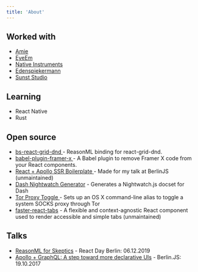 ```yaml
---
title: 'About'
---
```


<h2>Worked with</h2>
<ul>
  <li><a href="https://amie.so">Amie</a></li>
  <li><a href="https://www.eyeem.com">EyeEm</a></li>
  <li><a href="https://www.native-instruments.com">Native Instruments</a></li>
  <li><a href="https://www.edenspiekermann.com/">Edenspiekermann</a></li>
  <li><a href="http://sunst-studio.com">Sunst Studio</a></li>
</ul>

<h2>Learning</h2>
<ul>
  <li>React Native</li>
  <li>Rust</li>
</ul>

<h2>Open source</h2>
<ul>
  <li>
    <a href="https://github.com/eschaefer/bs-react-grid-dnd">
      bs-react-grid-dnd
    </a>
    - ReasonML binding for react-grid-dnd.
  </li>
  <li>
    <a href="https://github.com/eschaefer/babel-plugin-framer-x">
      babel-plugin-framer-x
    </a>
    - A Babel plugin to remove Framer X code from your React components.
  </li>
  <li>
    <a href="https://github.com/eschaefer/react-apollo-ssr-boilerplate">
      React + Apollo SSR Boilerplate
    </a>
    - Made for my talk at BerlinJS (unmaintained)
  </li>
  <li>
    <a href="https://github.com/eschaefer/dash-nightwatch-generator">
      Dash Nightwatch Generator</a
    >
    - Generates a Nightwatch.js docset for Dash
  </li>
  <li>
    <a href="https://github.com/eschaefer/tor-proxy-toggle">
      Tor Proxy Toggle
    </a>
    - Sets up an OS X command-line alias to toggle a system SOCKS proxy
    through Tor
  </li>
  <li>
    <a href="https://github.com/edenspiekermann/faster-react-tabs">
      faster-react-tabs</a
    >
    - A flexible and context-agnostic React component used to render
    accessible and simple tabs (unmaintained)
  </li>
</ul>

<h2>Talks</h2>
<ul>
  <li>
    <a href="https://www.youtube.com/watch?v=EmBzyBQU760">
      ReasonML for Skeptics</a
    >
    - React Day Berlin: 06.12.2019
  </li>
  <li>
    <a href="/blog/2017/10/22/apollo-graphql-a-step-toward-more-declarative-uis/">
      Apollo + GraphQL: A step toward more declarative UIs</a
    >
    - Berlin.JS: 19.10.2017
  </li>
</ul>
<!-- prettier-ignore-end -->

<script type="module">
  async function main() {
    async function getTracks() {
      const url =
        'https://ws.audioscrobbler.com/2.0/?method=user.getrecenttracks&user=twegen&api_key=c64ac6cffa22a119f22f856dcc646157&format=json';

      const response = await fetch(url).then((resp) => resp.json());
      return response.recenttracks.track;
    }

    const tracks = await getTracks();

    if (tracks && tracks.length) {
      document.querySelector(
        '.listening'
      ).innerHTML = `<h2>🎵 Lately I am listening to...</h2>
      <ul class="list lh-copy tracks"></ul>
    `;

      let el = document.querySelector('.tracks');

      tracks.slice(0, 25).forEach((track) => {
        let parent = document.createElement('li');
        let text = `${track.artist['#text']} - ${track.name}`;
        parent.className = 'track';
        parent.append(text);
        el.appendChild(parent);
      });
    }
  }

  main();
</script>

<div class="listening"></div>
